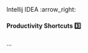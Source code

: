 <link rel="stylesheet" href="{{baseUrl}}/css/textbook.css">

<div class="website-content">

<div id="path">Intellij IDEA :arrow_right: </div>

<div id="title">

#### Productivity Shortcuts :three:

</div>

<div id="body">

...

</div>

</div>
